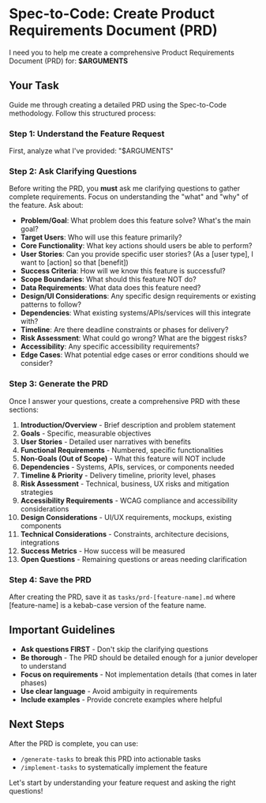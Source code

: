 # Spec-to-Code: Create Product Requirements Document (PRD)

I need you to help me create a comprehensive Product Requirements Document (PRD) for: **$ARGUMENTS**

## Your Task

Guide me through creating a detailed PRD using the Spec-to-Code methodology. Follow this structured process:

### Step 1: Understand the Feature Request
First, analyze what I've provided: "$ARGUMENTS"

### Step 2: Ask Clarifying Questions
Before writing the PRD, you **must** ask me clarifying questions to gather complete requirements. Focus on understanding the "what" and "why" of the feature. Ask about:

- **Problem/Goal**: What problem does this feature solve? What's the main goal?
- **Target Users**: Who will use this feature primarily?
- **Core Functionality**: What key actions should users be able to perform?
- **User Stories**: Can you provide specific user stories? (As a [user type], I want to [action] so that [benefit])
- **Success Criteria**: How will we know this feature is successful?
- **Scope Boundaries**: What should this feature NOT do?
- **Data Requirements**: What data does this feature need?
- **Design/UI Considerations**: Any specific design requirements or existing patterns to follow?
- **Dependencies**: What existing systems/APIs/services will this integrate with?
- **Timeline**: Are there deadline constraints or phases for delivery?
- **Risk Assessment**: What could go wrong? What are the biggest risks?
- **Accessibility**: Any specific accessibility requirements?
- **Edge Cases**: What potential edge cases or error conditions should we consider?

### Step 3: Generate the PRD
Once I answer your questions, create a comprehensive PRD with these sections:

1. **Introduction/Overview** - Brief description and problem statement
2. **Goals** - Specific, measurable objectives
3. **User Stories** - Detailed user narratives with benefits
4. **Functional Requirements** - Numbered, specific functionalities
5. **Non-Goals (Out of Scope)** - What this feature will NOT include
6. **Dependencies** - Systems, APIs, services, or components needed
7. **Timeline & Priority** - Delivery timeline, priority level, phases
8. **Risk Assessment** - Technical, business, UX risks and mitigation strategies
9. **Accessibility Requirements** - WCAG compliance and accessibility considerations
10. **Design Considerations** - UI/UX requirements, mockups, existing components
11. **Technical Considerations** - Constraints, architecture decisions, integrations
12. **Success Metrics** - How success will be measured
13. **Open Questions** - Remaining questions or areas needing clarification

### Step 4: Save the PRD
After creating the PRD, save it as `tasks/prd-[feature-name].md` where [feature-name] is a kebab-case version of the feature name.

## Important Guidelines

- **Ask questions FIRST** - Don't skip the clarifying questions
- **Be thorough** - The PRD should be detailed enough for a junior developer to understand
- **Focus on requirements** - Not implementation details (that comes in later phases)
- **Use clear language** - Avoid ambiguity in requirements
- **Include examples** - Provide concrete examples where helpful

## Next Steps

After the PRD is complete, you can use:
- `/generate-tasks` to break this PRD into actionable tasks
- `/implement-tasks` to systematically implement the feature

Let's start by understanding your feature request and asking the right questions!